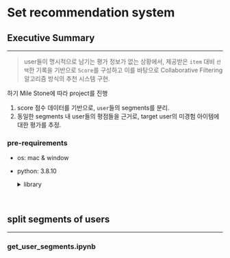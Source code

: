 # Set recommendation system 

## Executive Summary
---
> user들이 명시적으로 남기는 평가 정보가 없는 상황에서, 제공받은 `item` 대비 `선택`한 기록을 기반으로 `Score`를 구성하고 이를 바탕으로 Collaborative Filtering 알고리즘 방식의 추천 시스템 구현.

하기 Mile Stone에 따라 project를 진행
1. score 점수 데이터를 기반으로, `user`들의 segments를 분리.
2. 동일한 segments 내 user들의 평점들을 근거로, target user의 미경험 아이템에 대한 평가를 추정.

### pre-requirements
- os: mac & window
- python: 3.8.10
    <details>
    <summary> library</summary>
    <div markdown="1">

    astroid==2.13.3 <br>
    asttokens==2.2.1 <br>
    backcall==0.2.0 <br>
    black==22.12.0 <br>
    click==8.1.3 <br>
    colorama==0.4.6 <br>
    comm==0.1.2 <br>
    contourpy==1.0.7 <br>
    cycler==0.11.0 <br>
    debugpy==1.6.6 <br>
    decorator==5.1.1 <br>
    dill==0.3.6 <br>
    executing==1.2.0 <br>
    fonttools==4.38.0 <br>
    ipykernel==6.20.2 <br>
    ipython==8.9.0 <br>
    isort==5.11.4 <br>
    jedi==0.18.2 <br>
    joblib==1.2.0 <br>
    jupyter_client==8.0.1 <br>
    jupyter_core==5.1.5 <br>
    kiwisolver==1.4.4 <br>
    lazy-object-proxy==1.9.0 <br>
    matplotlib==3.6.3 <br>
    matplotlib-inline==0.1.6 <br>
    mccabe==0.7.0 <br>
    mypy-extensions==0.4.3 <br>
    nest-asyncio==1.5.6 <br>
    numpy==1.24.1 <br>
    packaging==23.0 <br>
    pandas==1.5.3 <br>
    parso==0.8.3 <br>
    pathspec==0.11.0 <br>
    pickleshare==0.7.5 <br>
    Pillow==9.4.0 <br>
    platformdirs==2.6.2 <br>
    prompt-toolkit==3.0.36 <br>
    psutil==5.9.4 <br>
    pure-eval==0.2.2 <br>
    Pygments==2.14.0 <br>
    pylint==2.15.10 <br>
    pyparsing==3.0.9 <br>
    python-dateutil==2.8.2 <br>
    python-dotenv==0.21.1 <br>
    pytz==2022.7.1 <br>
    pywin32==305 <br>
    pyzmq==25.0.0 <br>
    scikit-learn==1.2.1 <br>
    scipy==1.10.0 <br>
    seaborn==0.12.2 <br>
    six==1.16.0 <br>
    stack-data==0.6.2 <br>
    threadpoolctl==3.1.0 <br>
    tomli==2.0.1 <br>
    tomlkit==0.11.6 <br>
    tornado==6.2 <br>
    traitlets==5.8.1 <br>
    typing_extensions==4.4.0 <br>
    wcwidth==0.2.6 <br>
    wrapt==1.14.1 <br>

    </div>
    </details>

<br>

## split segments of users
---

### get_user_segments.ipynb



